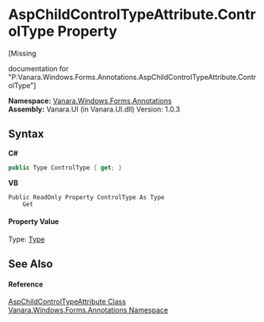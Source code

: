 # AspChildControlTypeAttribute.ControlType Property 
 

\[Missing <summary> documentation for "P:Vanara.Windows.Forms.Annotations.AspChildControlTypeAttribute.ControlType"\]

**Namespace:**&nbsp;<a href="600255aa-5477-7018-00f3-14fce5adebc9">Vanara.Windows.Forms.Annotations</a><br />**Assembly:**&nbsp;Vanara.UI (in Vanara.UI.dll) Version: 1.0.3

## Syntax

**C#**<br />
``` C#
public Type ControlType { get; }
```

**VB**<br />
``` VB
Public ReadOnly Property ControlType As Type
	Get
```


#### Property Value
Type: <a href="http://msdn2.microsoft.com/en-us/library/42892f65" target="_blank">Type</a>

## See Also


#### Reference
<a href="580a9581-b5da-3ff1-8d43-8667a6d48a37">AspChildControlTypeAttribute Class</a><br /><a href="600255aa-5477-7018-00f3-14fce5adebc9">Vanara.Windows.Forms.Annotations Namespace</a><br />